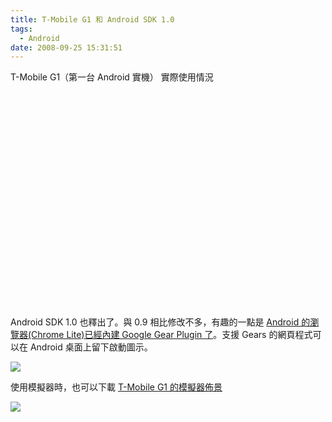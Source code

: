 ```yaml
---
title: T-Mobile G1 和 Android SDK 1.0
tags:
  - Android
date: 2008-09-25 15:31:51
---
```


T-Mobile G1（第一台 Android 實機） 實際使用情況

<object width="425" height="344"><param name="movie" value="http://www.youtube.com/v/NTMHJamk5BA&hl=zh_TW&fs=1"></param><param name="allowFullScreen" value="true"></param><embed src="http://www.youtube.com/v/NTMHJamk5BA&hl=zh_TW&fs=1" type="application/x-shockwave-flash" allowfullscreen="true" width="425" height="344"></embed></object>

Android SDK 1.0 也釋出了。與 0.9 相比修改不多，有趣的一點是 [Android 的瀏覽器(Chrome Lite)已經內建 Google Gear Plugin 了](http://blogs.zdnet.com/Burnette/?p=662)。支援 Gears 的網頁程式可以在 Android 桌面上留下啟動圖示。

[![](http://blogs.zdnet.com/Burnette/images/figgearsshort2.png)](http://blogs.zdnet.com/Burnette/images/figgearsshort2.png)

使用模擬器時，也可以下載 [T-Mobile G1 的模擬器佈景](http://www.android.encke.net/)

[![](http://www.android.encke.net/images/hvga-l-htc-dream-b.small.png)](http://www.android.encke.net/images/hvga-l-htc-dream-b.small.png)